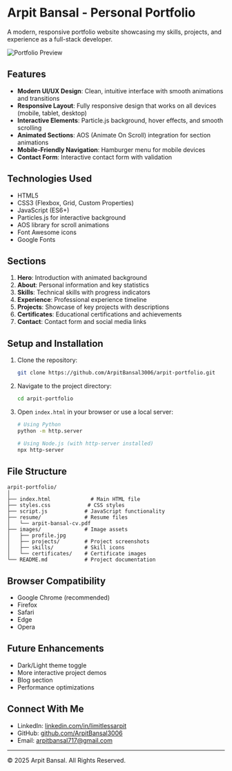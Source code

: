 # Arpit Bansal - Personal Portfolio

A modern, responsive portfolio website showcasing my skills, projects, and experience as a full-stack developer.

![Portfolio Preview](images/portfolio-preview.jpg)

## Features

- **Modern UI/UX Design**: Clean, intuitive interface with smooth animations and transitions
- **Responsive Layout**: Fully responsive design that works on all devices (mobile, tablet, desktop)
- **Interactive Elements**: Particle.js background, hover effects, and smooth scrolling
- **Animated Sections**: AOS (Animate On Scroll) integration for section animations
- **Mobile-Friendly Navigation**: Hamburger menu for mobile devices
- **Contact Form**: Interactive contact form with validation

## Technologies Used

- HTML5
- CSS3 (Flexbox, Grid, Custom Properties)
- JavaScript (ES6+)
- Particles.js for interactive background
- AOS library for scroll animations
- Font Awesome icons
- Google Fonts

## Sections

1. **Hero**: Introduction with animated background
2. **About**: Personal information and key statistics
3. **Skills**: Technical skills with progress indicators
4. **Experience**: Professional experience timeline
5. **Projects**: Showcase of key projects with descriptions
6. **Certificates**: Educational certifications and achievements
7. **Contact**: Contact form and social media links

## Setup and Installation

1. Clone the repository:
   ```bash
   git clone https://github.com/ArpitBansal3006/arpit-portfolio.git
   ```

2. Navigate to the project directory:
   ```bash
   cd arpit-portfolio
   ```

3. Open `index.html` in your browser or use a local server:
   ```bash
   # Using Python
   python -m http.server
   
   # Using Node.js (with http-server installed)
   npx http-server
   ```

## File Structure

```
arpit-portfolio/
│
├── index.html             # Main HTML file
├── styles.css            # CSS styles
├── script.js            # JavaScript functionality
├── resume/              # Resume files
│   └── arpit-bansal-cv.pdf
├── images/              # Image assets
│   ├── profile.jpg
│   ├── projects/        # Project screenshots
│   ├── skills/          # Skill icons
│   └── certificates/    # Certificate images
└── README.md            # Project documentation
```

## Browser Compatibility

- Google Chrome (recommended)
- Firefox
- Safari
- Edge
- Opera

## Future Enhancements

- Dark/Light theme toggle
- More interactive project demos
- Blog section
- Performance optimizations

## Connect With Me

- LinkedIn: [linkedin.com/in/limitlessarpit](https://linkedin.com/in/limitlessarpit/)
- GitHub: [github.com/ArpitBansal3006](https://github.com/ArpitBansal3006)
- Email: [arpitbansal717@gmail.com](mailto:arpitbansal717@gmail.com)

---

© 2025 Arpit Bansal. All Rights Reserved.